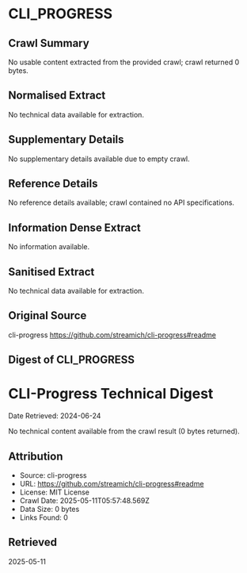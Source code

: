 # CLI_PROGRESS

## Crawl Summary
No usable content extracted from the provided crawl; crawl returned 0 bytes.

## Normalised Extract
No technical data available for extraction.

## Supplementary Details
No supplementary details available due to empty crawl.

## Reference Details
No reference details available; crawl contained no API specifications.

## Information Dense Extract
No information available.

## Sanitised Extract
No technical data available for extraction.

## Original Source
cli-progress
https://github.com/streamich/cli-progress#readme

## Digest of CLI_PROGRESS

# CLI-Progress Technical Digest

Date Retrieved: 2024-06-24

No technical content available from the crawl result (0 bytes returned).

## Attribution
- Source: cli-progress
- URL: https://github.com/streamich/cli-progress#readme
- License: MIT License
- Crawl Date: 2025-05-11T05:57:48.569Z
- Data Size: 0 bytes
- Links Found: 0

## Retrieved
2025-05-11
